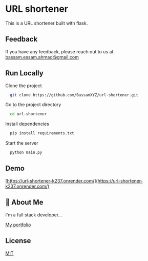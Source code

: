 # URL shortener

This is a URL shortener built with flask.

## Feedback

If you have any feedback, please reach out to us at <bassam.essam.ahmad@gmail.com>

## Run Locally

Clone the project

```bash
  git clone https://github.com/BassamXYZ/url-shortener.git
```

Go to the project directory

```bash
  cd url-shortener
```

Install dependencies

```bash
  pip install requirements.txt
```

Start the server

```bash
  python main.py
```

## Demo

[https://url-shortener-k237.onrender.com/](https://url-shortener-k237.onrender.com/)

## 🚀 About Me

I'm a full stack developer...

[My portfolio](https://bassamahmad.netlify.app)

## License

[MIT](https://choosealicense.com/licenses/mit/)

